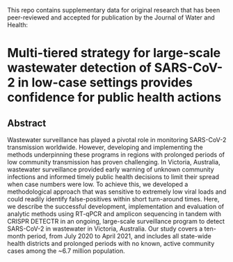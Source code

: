This repo contains supplementary data for original research that has been peer-reviewed and accepted for publication by the Journal of Water and Health:

# Multi-tiered strategy for large-scale wastewater detection of SARS-CoV-2 in low-case settings provides confidence for public health actions

## Abstract

Wastewater surveillance has played a pivotal role in monitoring SARS-CoV-2 transmission worldwide. However, developing and implementing the methods underpinning these programs in regions with prolonged periods of low community transmission has proven challenging. In Victoria, Australia, wastewater surveillance provided early warning of unknown community infections and informed timely public health decisions to limit their spread when case numbers were low. To achieve this, we developed a methodological approach that was sensitive to extremely low viral loads and could readily identify false-positives within short turn-around times. Here, we describe the successful development, implementation and evaluation of analytic methods using RT-qPCR and amplicon sequencing in tandem with CRISPR DETECTR in an ongoing, large-scale surveillance program to detect SARS-CoV-2 in wastewater in Victoria, Australia. Our study covers a ten-month period, from July 2020 to April 2021, and includes all state-wide health districts and prolonged periods with no known, active community cases among the ~6.7 million population.
